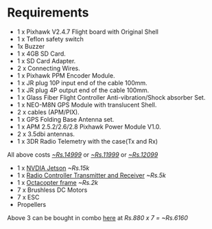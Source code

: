 # Requirements

- 1 x Pixhawk V2.4.7 Flight board with Original Shell
- 1 x Teflon safety switch
- 1x Buzzer
- 1 x 4GB SD Card.
- 1 x SD Card Adapter.
- 2 x Connecting Wires.
- 1 x Pixhawk PPM Encoder Module.
- 1 x JR plug 10P input end of the cable 100mm.
- 1 x JR plug 4P output end of the cable 100mm.
- 1 x Glass Fiber Flight Controller Anti-vibration/Shock absorber Set.
- 1 x NEO-M8N GPS Module with translucent Shell.
- 2 x cables (APM/PIX).
- 1 x GPS Folding Base Antenna set.
- 1 x APM 2.5.2/2.6/2.8 Pixhawk Power Module V1.0.
- 2 x 3.5dbi antennas.
- 1 x 3DR Radio Telemetry with the case(Tx and Rx)

All above costs [*~Rs.14999*](https://robu.in/product/pixhawk-px4-2-4-6-flight-controller-w-shock-absorber-ublox-neo-m8n-gps-gps-folding-antenna-base-set-pixhawk-power-module-433mhz-telemetry-combo-kit/) or [*~Rs.11999*](https://robu.in/product/pixhawk-px4-2-4-6-flight-controller-w-shock-absorber-ublox-neo-m8n-gps-gps-folding-antenna-base-set-pixhawk-power-module-combo-kit/) or [*~Rs.12099*](https://robu.in/product/pixhawk-px4-2-4-8-flight-controller-w-shock-absorber-ublox-neo-m8n-gps-gps-folding-antenna-base-set-pixhawk-power-module-433mhz-telemetry-ppm-encoder-combo-kit/)

- 1 x [NVDIA Jetson](https://www.amazon.in/NVIDIA-945134500000000-Jetson-Nano/dp/B07PZHBDKT/ref=sr_1_1?keywords=jetson+nano&qid=1562167151&s=gateway&sr=8-1) *~Rs.15k*
- 1 x [Radio Controller Transmitter and Receiver](https://robu.in/product/flysky-fs-i6-2-4g-6ch-ppm-rc-transmitter-with-fs-ia6b-receiver/) *~Rs.5k*
- 1 x [Octacopter frame](https://robu.in/product/f550-hexa-rotor-air-frame-kit-550-mm-hexacopter-fram-with-landing-gear-and-integrated-pcb/) *~Rs.2k*
- 7 x Brushless DC Motors
- 7 x ESC
- Propellers

Above 3 can be bought in combo [here](https://robu.in/product/a2212-1400kv-brushless-motor-30a-esc-1045-propeller-set/) at *Rs.880 x 7 = ~Rs.6160*
